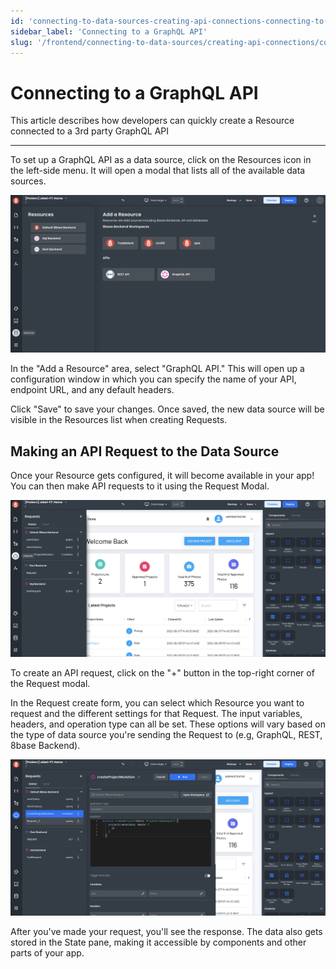 ```yaml
---
id: 'connecting-to-data-sources-creating-api-connections-connecting-to-a-graphql-api'
sidebar_label: 'Connecting to a GraphQL API'
slug: '/frontend/connecting-to-data-sources/creating-api-connections/connecting-to-a-graphql-api'
---
```


# Connecting to a GraphQL API

This article describes how developers can quickly create a Resource connected to a 3rd party GraphQL API

___

To set up a GraphQL API as a data source, click on the Resources icon in the left-side menu. It will open a modal that lists all of the available data sources. 

![Resources in App Builder](./_images/ab-resources-1.png)

In the "Add a Resource" area, select "GraphQL API." This will open up a configuration window in which you can specify the name of your API, endpoint URL, and any default headers.

Click "Save" to save your changes. Once saved, the new data source will be visible in the Resources list when creating Requests. 

## Making an API Request to the Data Source

Once your Resource gets configured, it will become available in your app! You can then make API requests to it using the Request Modal.

![Request Modal](./_images/ab-resources-requests-1.png)

To create an API request, click on the "+" button in the top-right corner of the Request modal.

In the Request create form, you can select which Resource you want to request and the different settings for that Request. The input variables, headers, and operation type can all be set. These options will vary based on the type of data source you're sending the Request to (e.g, GraphQL, REST, 8base Backend).

![Making a request in the Request Modal](./_images/ab-resources-request-2.png)

After you've made your request, you'll see the response. The data also gets stored in the State pane, making it accessible by components and other parts of your app.
